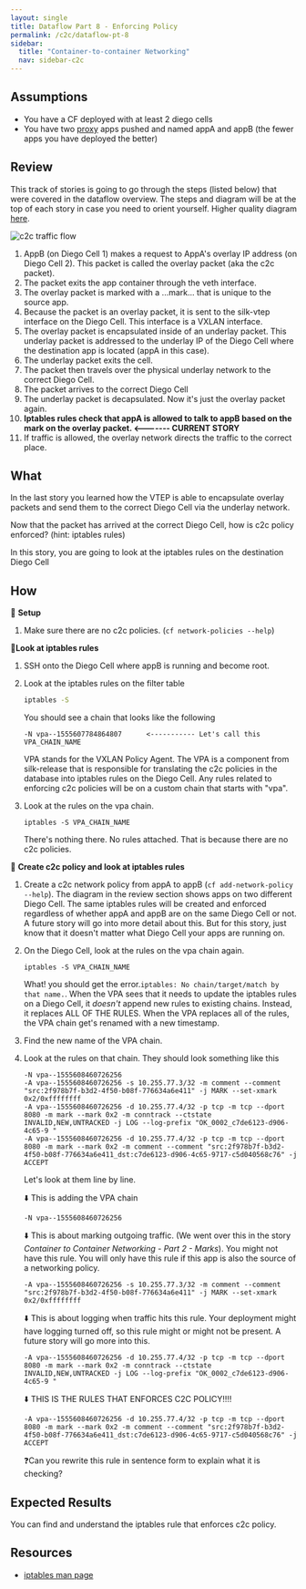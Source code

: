 ```yaml
---
layout: single
title: Dataflow Part 8 - Enforcing Policy
permalink: /c2c/dataflow-pt-8
sidebar:
  title: "Container-to-container Networking"
  nav: sidebar-c2c
---
```


## Assumptions
- You have a CF deployed with at least 2 diego cells
- You have two
  [proxy](https://github.com/cloudfoundry/cf-networking-release/tree/develop/src/example-apps/proxy)
  apps pushed and named appA and appB (the fewer apps you have deployed the
  better)

## Review
This track of stories is going to go through the steps (listed below) that were
covered in the dataflow overview.  The steps and diagram will be at the top of
each story in case you need to orient yourself. Higher quality diagram
[here](https://storage.googleapis.com/cf-networking-onboarding-images-owned-by-ameowlia/c2c-data-plane.png).

![c2c traffic
flow](https://storage.googleapis.com/cf-networking-onboarding-images-owned-by-ameowlia/overlay-underlay-silk-network.png)

1. AppB (on Diego Cell 1) makes a request to AppA's overlay IP address (on
   Diego Cell 2). This packet is called the overlay packet (aka the c2c
   packet).
1. The packet exits the app container through the veth interface.
1. The overlay packet is marked with a ...mark... that is unique to the source
   app.
1. Because the packet is an overlay packet, it is sent to the silk-vtep
   interface on the Diego Cell. This interface is a VXLAN interface.
1. The overlay packet is encapsulated inside of an underlay packet. This
   underlay packet is addressed to the underlay IP of the Diego Cell where the
   destination app is located (appA in this case).
1. The underlay packet exits the cell.
1. The packet then travels over the physical underlay network to the correct
   Diego Cell.
1. The packet arrives to the correct Diego Cell
1. The underlay packet is decapsulated. Now it's just the overlay packet again.
1.  **Iptables rules check that appA is allowed to talk to appB based on the
    mark on the overlay packet.   <------- CURRENT STORY**
1. If traffic is allowed, the overlay network directs the traffic to the
   correct place.

## What

In the last story you learned how the VTEP is able to encapsulate overlay
packets and send them to the correct Diego Cell via the underlay network.

Now that the packet has arrived at the correct Diego Cell, how is c2c policy
enforced? (hint: iptables rules)

In this story, you are going to look at the iptables rules on the destination
Diego Cell

## How
🤔 **Setup**
1. Make sure there are no c2c policies. (`cf network-policies --help`)

📝**Look at iptables rules**
1. SSH onto the Diego Cell where appB is running and become root.
1. Look at the iptables rules on the filter table
   ```bash
   iptables -S
   ```
   You should see a chain that looks like the following
   ```
   -N vpa--1555607784864807      <----------- Let's call this VPA_CHAIN_NAME
   ```
   VPA stands for the VXLAN Policy Agent. The VPA is a component from silk-release that is responsible for translating the c2c policies in the database into iptables rules on the Diego Cell.
   Any rules related to enforcing c2c policies will be on a custom chain that starts with "vpa".

1. Look at the rules on the vpa chain.
   ```
   iptables -S VPA_CHAIN_NAME
   ```
   There's nothing there. No rules attached. That is because there are no c2c policies.

🤔 **Create c2c policy and look at iptables rules**
1. Create a c2c network policy from appA to appB (`cf add-network-policy --help`). The diagram in the review section shows apps on two different Diego Cell. The same iptables rules will be created and enforced regardless of whether appA and appB are on the same Diego Cell or not. A future story will go into more detail about this. But for this story, just know that it doesn't matter what Diego Cell your apps are running on.
1. On the Diego Cell, look at the rules on the vpa chain again.
   ```
   iptables -S VPA_CHAIN_NAME
   ```
   What! you should get the error.`iptables: No chain/target/match by that name.`.
   When the VPA sees that it needs to update the iptables rules on a Diego Cell, it *doesn't* append new rules to existing chains. Instead, it replaces ALL OF THE RULES. When the VPA replaces all of the rules, the VPA chain get's renamed with a new timestamp.
1. Find the new name of the VPA chain.
1. Look at the rules on that chain.  They should look something like this
   ```
   -N vpa--1555608460726256
   -A vpa--1555608460726256 -s 10.255.77.3/32 -m comment --comment "src:2f978b7f-b3d2-4f50-b08f-776634a6e411" -j MARK --set-xmark 0x2/0xffffffff
   -A vpa--1555608460726256 -d 10.255.77.4/32 -p tcp -m tcp --dport 8080 -m mark --mark 0x2 -m conntrack --ctstate INVALID,NEW,UNTRACKED -j LOG --log-prefix "OK_0002_c7de6123-d906-4c65-9 "
   -A vpa--1555608460726256 -d 10.255.77.4/32 -p tcp -m tcp --dport 8080 -m mark --mark 0x2 -m comment --comment "src:2f978b7f-b3d2-4f50-b08f-776634a6e411_dst:c7de6123-d906-4c65-9717-c5d040568c76" -j ACCEPT
   ```

   Let's look at them line by line.

   ⬇️ This is adding the VPA chain
   ```
   -N vpa--1555608460726256
   ```

   ⬇️ This is about marking outgoing traffic. (We went over this in the story *Container to Container Networking - Part 2 - Marks*). You might not have this rule. You will only have this rule if this app is also the source of a networking policy.
   ```
   -A vpa--1555608460726256 -s 10.255.77.3/32 -m comment --comment "src:2f978b7f-b3d2-4f50-b08f-776634a6e411" -j MARK --set-xmark 0x2/0xffffffff
   ```

   ⬇️ This is about logging when traffic hits this rule. Your deployment might have logging turned off, so this rule might or might not be present. A future story will go more into this.
   ```
   -A vpa--1555608460726256 -d 10.255.77.4/32 -p tcp -m tcp --dport 8080 -m mark --mark 0x2 -m conntrack --ctstate INVALID,NEW,UNTRACKED -j LOG --log-prefix "OK_0002_c7de6123-d906-4c65-9 "
   ```

   ⬇️ THIS IS THE RULES THAT ENFORCES C2C POLICY!!!!
   ```
   -A vpa--1555608460726256 -d 10.255.77.4/32 -p tcp -m tcp --dport 8080 -m mark --mark 0x2 -m comment --comment "src:2f978b7f-b3d2-4f50-b08f-776634a6e411_dst:c7de6123-d906-4c65-9717-c5d040568c76" -j ACCEPT
   ```
   ❓Can you rewrite this rule in sentence form to explain what it is checking?

## Expected Results
You can find and understand the iptables rule that enforces c2c policy.

## Resources
* [iptables man page](http://ipset.netfilter.org/iptables.man.html)

